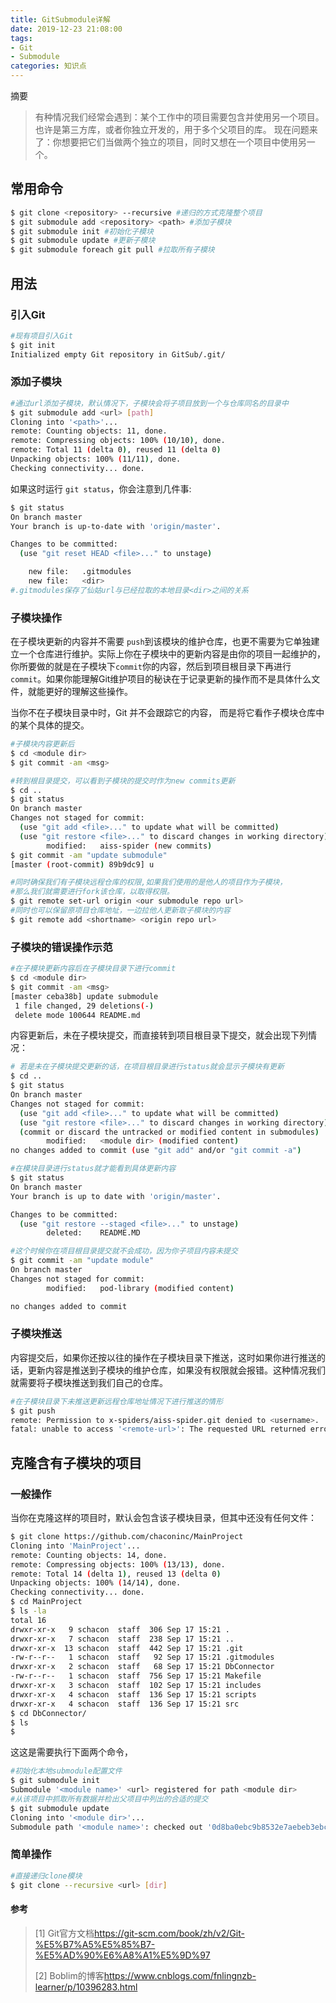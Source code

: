```yaml
---
title: GitSubmodule详解
date: 2019-12-23 21:08:00
tags:
- Git
- Submodule
categories: 知识点
---
```

摘要
>有种情况我们经常会遇到：某个工作中的项目需要包含并使用另一个项目。 也许是第三方库，或者你独立开发的，用于多个父项目的库。 现在问题来了：你想要把它们当做两个独立的项目，同时又想在一个项目中使用另一个。

<!--more-->

## 常用命令

```bash
$ git clone <repository> --recursive #递归的方式克隆整个项目
$ git submodule add <repository> <path> #添加子模块
$ git submodule init #初始化子模块
$ git submodule update #更新子模块
$ git submodule foreach git pull #拉取所有子模块
```



## 用法

### 引入Git

```bash
#现有项目引入Git
$ git init
Initialized empty Git repository in GitSub/.git/
```



### 添加子模块

```bash
#通过url添加子模块，默认情况下，子模块会将子项目放到一个与仓库同名的目录中
$ git submodule add <url> [path]
Cloning into '<path>'...
remote: Counting objects: 11, done.
remote: Compressing objects: 100% (10/10), done.
remote: Total 11 (delta 0), reused 11 (delta 0)
Unpacking objects: 100% (11/11), done.
Checking connectivity... done.
```

如果这时运行 `git status`，你会注意到几件事:

```bash
$ git status
On branch master
Your branch is up-to-date with 'origin/master'.

Changes to be committed:
  (use "git reset HEAD <file>..." to unstage)

	new file:   .gitmodules
	new file:   <dir>
#.gitmodules保存了仙姑url与已经拉取的本地目录<dir>之间的关系
```



### 子模块操作

在子模块更新的内容并不需要 `push`到该模块的维护仓库，也更不需要为它单独建立一个仓库进行维护。实际上你在子模块中的更新内容是由你的项目一起维护的，你所要做的就是在子模块下`commit`你的内容，然后到项目根目录下再进行`commit`。如果你能理解Git维护项目的秘诀在于记录更新的操作而不是具体什么文件，就能更好的理解这些操作。

当你不在子模块目录中时，Git 并不会跟踪它的内容， 而是将它看作子模块仓库中的某个具体的提交。

```bash
#子模块内容更新后
$ cd <module dir>
$ git commit -am <msg>

#转到根目录提交，可以看到子模块的提交时作为new commits更新
$ cd ..
$ git status
On branch master
Changes not staged for commit:
  (use "git add <file>..." to update what will be committed)
  (use "git restore <file>..." to discard changes in working directory)
        modified:   aiss-spider (new commits)
$ git commit -am "update submodule"
[master (root-commit) 89b9dc9] u

#同时确保我们有子模块远程仓库的权限,如果我们使用的是他人的项目作为子模块，
#那么我们就需要进行fork该仓库，以取得权限。
$ git remote set-url origin <our submodule repo url>
#同时也可以保留原项目仓库地址，一边拉他人更新取子模块的内容
$ git remote add <shortname> <origin repo url>
```



### 子模块的错误操作示范

```bash
#在子模块更新内容后在子模块目录下进行commit
$ cd <module dir>
$ git commit -am <msg>
[master ceba38b] update submodule
 1 file changed, 29 deletions(-)
 delete mode 100644 README.md
```

内容更新后，未在子模块提交，而直接转到项目根目录下提交，就会出现下列情况：

```bash
# 若是未在子模块提交更新的话，在项目根目录进行status就会显示子模块有更新
$ cd ..
$ git status
On branch master
Changes not staged for commit:
  (use "git add <file>..." to update what will be committed)
  (use "git restore <file>..." to discard changes in working directory)
  (commit or discard the untracked or modified content in submodules)
        modified:   <module dir> (modified content)
no changes added to commit (use "git add" and/or "git commit -a")

#在模块目录进行status就才能看到具体更新内容
$ git status
On branch master
Your branch is up to date with 'origin/master'.

Changes to be committed:
  (use "git restore --staged <file>..." to unstage)
        deleted:    README.MD

#这个时候你在项目根目录提交就不会成功，因为你子项目内容未提交
$ git commit -am "update module"
On branch master
Changes not staged for commit:
        modified:   pod-library (modified content)

no changes added to commit
```

### 子模块推送

内容提交后，如果你还按以往的操作在子模块目录下推送，这时如果你进行推送的话，更新内容是推送到子模块的维护仓库，如果没有权限就会报错。这种情况我们就需要将子模块推送到我们自己的仓库。

```bash
#在子模块目录下未推送更新远程仓库地址情况下进行推送的情形
$ git push
remote: Permission to x-spiders/aiss-spider.git denied to <username>.
fatal: unable to access '<remote-url>': The requested URL returned error: 403
```



## 克隆含有子模块的项目

### 一般操作

当你在克隆这样的项目时，默认会包含该子模块目录，但其中还没有任何文件：

```bash
$ git clone https://github.com/chaconinc/MainProject
Cloning into 'MainProject'...
remote: Counting objects: 14, done.
remote: Compressing objects: 100% (13/13), done.
remote: Total 14 (delta 1), reused 13 (delta 0)
Unpacking objects: 100% (14/14), done.
Checking connectivity... done.
$ cd MainProject
$ ls -la
total 16
drwxr-xr-x   9 schacon  staff  306 Sep 17 15:21 .
drwxr-xr-x   7 schacon  staff  238 Sep 17 15:21 ..
drwxr-xr-x  13 schacon  staff  442 Sep 17 15:21 .git
-rw-r--r--   1 schacon  staff   92 Sep 17 15:21 .gitmodules
drwxr-xr-x   2 schacon  staff   68 Sep 17 15:21 DbConnector
-rw-r--r--   1 schacon  staff  756 Sep 17 15:21 Makefile
drwxr-xr-x   3 schacon  staff  102 Sep 17 15:21 includes
drwxr-xr-x   4 schacon  staff  136 Sep 17 15:21 scripts
drwxr-xr-x   4 schacon  staff  136 Sep 17 15:21 src
$ cd DbConnector/
$ ls
$
```

这这是需要执行下面两个命令，

```bash
#初始化本地submodule配置文件
$ git submodule init
Submodule '<module name>' <url> registered for path <module dir>
#从该项目中抓取所有数据并检出父项目中列出的合适的提交
$ git submodule update 
Cloning into '<module dir>'...
Submodule path '<module name>': checked out '0d8ba0ebc9b8532e7aebeb3ebc8f0e0efa3328ae'
```

### 简单操作

```bash
#直接递归clone模块
$ git clone --recursive <url> [dir]
```



#### 参考

> [1] Git官方文档<https://git-scm.com/book/zh/v2/Git-%E5%B7%A5%E5%85%B7-%E5%AD%90%E6%A8%A1%E5%9D%97>
>
> [2] Boblim的博客<https://www.cnblogs.com/fnlingnzb-learner/p/10396283.html>


